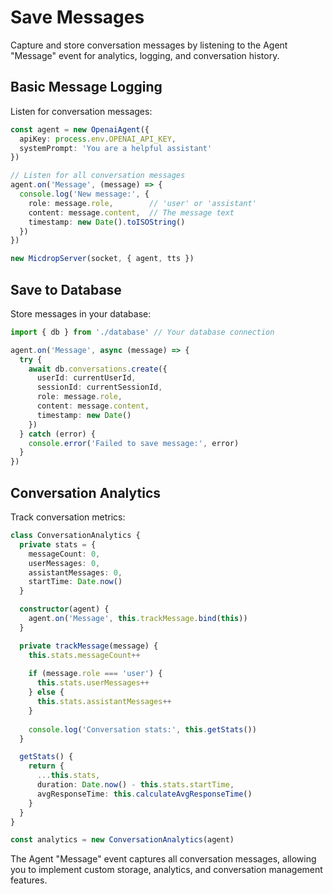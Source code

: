 # Save Messages

Capture and store conversation messages by listening to the Agent "Message" event for analytics, logging, and conversation history.

## Basic Message Logging

Listen for conversation messages:

```typescript
const agent = new OpenaiAgent({
  apiKey: process.env.OPENAI_API_KEY,
  systemPrompt: 'You are a helpful assistant'
})

// Listen for all conversation messages
agent.on('Message', (message) => {
  console.log('New message:', {
    role: message.role,        // 'user' or 'assistant' 
    content: message.content,  // The message text
    timestamp: new Date().toISOString()
  })
})

new MicdropServer(socket, { agent, tts })
```

## Save to Database

Store messages in your database:

```typescript
import { db } from './database' // Your database connection

agent.on('Message', async (message) => {
  try {
    await db.conversations.create({
      userId: currentUserId,
      sessionId: currentSessionId,
      role: message.role,
      content: message.content,
      timestamp: new Date()
    })
  } catch (error) {
    console.error('Failed to save message:', error)
  }
})
```

## Conversation Analytics

Track conversation metrics:

```typescript
class ConversationAnalytics {
  private stats = {
    messageCount: 0,
    userMessages: 0,
    assistantMessages: 0,
    startTime: Date.now()
  }

  constructor(agent) {
    agent.on('Message', this.trackMessage.bind(this))
  }

  private trackMessage(message) {
    this.stats.messageCount++
    
    if (message.role === 'user') {
      this.stats.userMessages++
    } else {
      this.stats.assistantMessages++
    }
    
    console.log('Conversation stats:', this.getStats())
  }

  getStats() {
    return {
      ...this.stats,
      duration: Date.now() - this.stats.startTime,
      avgResponseTime: this.calculateAvgResponseTime()
    }
  }
}

const analytics = new ConversationAnalytics(agent)
```

The Agent "Message" event captures all conversation messages, allowing you to implement custom storage, analytics, and conversation management features.